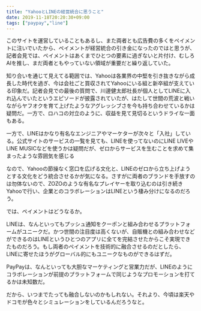 ```yaml
---
title: "YahooとLINEの経営統合に思うこと"
date: 2019-11-18T20:20:30+09:00
tags: ["paypay","line"]
---
```


このサイトを運営していることもあるし、また両者とも広告費の多くをペイメントに注いでいたから、ペイメントが経営統合の引き金になったのではと思うが、記者会見では、ペイメントはあくまでひとつの要素に過ぎないと片付け、むしろAIを推し、まだ両者ともやっていない領域が重要だと繰り返していた。

知り合いを通じて見えてる範囲では、Yahooは各業界の中堅を引き抜きながら成長した時代を過ぎ、今は会社ごと買収されてYahooにいる組と新卒組が支えている印象だ。記者会見での最後の質問で、川邊健太郎社長が個人としてLINEに入れ込んでいたというエピソードが披露されていたが、はたして世間の荒波と戦いながらヤフオクを育て上げたようなアグレッシブさを今も持ち合わせているかは疑問だ。一方で、ロハコの対立のように、収益を見て見切るというドライな一面もある。

一方で、LINEはかなり有名なエンジニアやマーケターが次々と「入社」している。公式サイトのサービスの一覧を見ても、LINEを使ってないのにLINE LIVEやLINE MUSICなどを使うかは疑問だが、ゼロからサービスを生むことを求めて集まったような雰囲気を感じる

なので、Yahooの節操なく窓口を広げる文化と、LINEのゼロから立ち上げようとする文化をどう統合させるかが気になる。さすがに両者のブランドを手放すのは勿体ないので、ZOZOのような有名なプレイヤーを取り込むのは引き続きYahooで行い、企業とのコラボレーションはLINEという棲み分けになるのだろう。

では、ペイメントはどうなるか。

LINEは、なんといってもプッシュ通知をクーポンと組み合わせるプラットフォームがユニークだ。かつ世間の注目度は高くないが、自販機との組み合わせなどができるのはLINEというひとつのアプリに全てを完結させたからこそ実現できたものだろう。もし両者のペイメントを技術的に融合させるのだとしたら、LINEに寄せたほうがグローバル的にもユニークなものができるはずだ。

PayPayは、なんといっても大胆なマーケティングと営業力だが、LINEのようにコラボレーションが前提のプラットフォームで同じようなプロモーションを打てるかは未知数だ。

だから、いつまでたっても融合しないのかもしれない。それより、今頃は楽天やドコモが色々とシミュレーションをしているんだろうなと。
